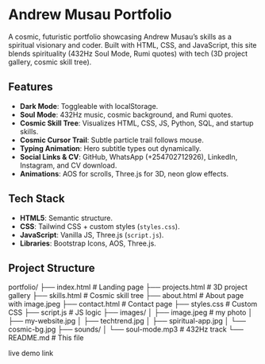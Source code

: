 # Andrew Musau Portfolio

A cosmic, futuristic portfolio showcasing Andrew Musau’s skills as a spiritual visionary and coder. Built with HTML, CSS, and JavaScript, this site blends spirituality (432Hz Soul Mode, Rumi quotes) with tech (3D project gallery, cosmic skill tree).

## Features
- **Dark Mode**: Toggleable with localStorage.
- **Soul Mode**: 432Hz music, cosmic background, and Rumi quotes.
- **Cosmic Skill Tree**: Visualizes HTML, CSS, JS, Python, SQL, and startup skills.
- **Cosmic Cursor Trail**: Subtle particle trail follows mouse.
- **Typing Animation**: Hero subtitle types out dynamically.
- **Social Links & CV**:  GitHub, WhatsApp (+254702712926), LinkedIn, Instagram, and CV download.
- **Animations**: AOS for scrolls, Three.js for 3D, neon glow effects.

## Tech Stack
- **HTML5**: Semantic structure.
- **CSS**: Tailwind CSS + custom styles (`styles.css`).
- **JavaScript**: Vanilla JS, Three.js (`script.js`).
- **Libraries**: Bootstrap Icons, AOS, Three.js.

## Project Structure

portfolio/
├── index.html              # Landing page
├── projects.html          # 3D project gallery
├── skills.html            # Cosmic skill tree
├── about.html             # About page with image.jpeg
├── contact.html           # Contact page
├── styles.css             # Custom CSS
├── script.js              # JS logic
├── images/
│   ├── image.jpeg          # my photo
│   ├── my-website.jpg
│   ├── techtrend.jpg
│   ├── spiritual-app.jpg
│   └── cosmic-bg.jpg
├── sounds/
│   └── soul-mode.mp3      # 432Hz track
└── README.md              # This file

live demo link 